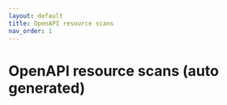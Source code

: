 ```yaml
---
layout: default
title: OpenAPI resource scans
nav_order: 1
---
```


# OpenAPI resource scans (auto generated)


